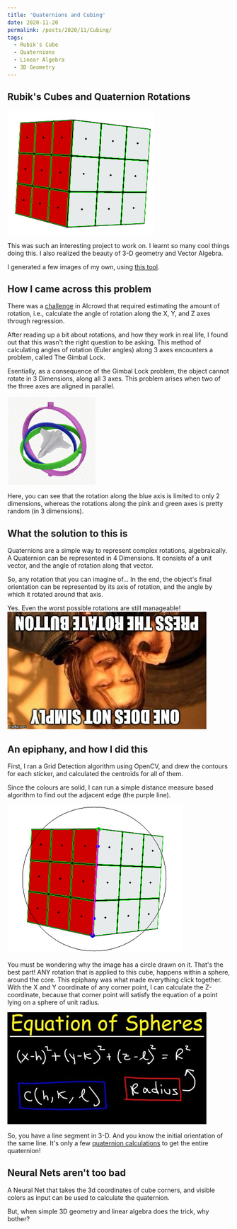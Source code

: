 ```yaml
---
title: 'Quaternions and Cubing'
date: 2020-11-20
permalink: /posts/2020/11/Cubing/
tags:
  - Rubik's Cube
  - Quaternions
  - Linear Algebra
  - 3D Geometry
---
```


Rubik's Cubes and Quaternion Rotations
------
![Cube Gridding](/images/gridding.png)

This was such an interesting project to work on. I learnt so many cool things doing this. I also realized the beauty of 3-D geometry and Vector Algebra. 

I generated a few images of my own, using [this tool](https://github.com/srinathvrao/RubiksCubeQuaternions).

How I came across this problem
------
There was a [challenge](https://www.aicrowd.com/challenges/aicrowd-blitz-may-2020/problems/orientme) in AIcrowd that required estimating the amount of rotation, i.e., calculate the angle of rotation along the X, Y, and Z axes through regression. 

After reading up a bit about rotations, and how they work in real life, I found out that this wasn't the right question to be asking. This method of calculating angles of rotation (Euler angles) along 3 axes encounters a problem, called The Gimbal Lock. 

Esentially, as a consequence of the Gimbal Lock problem, the object cannot rotate in 3 Dimensions, along all 3 axes. This problem arises when two of the three axes are aligned in parallel.

![Gimbal Lock](/images/Gimbal_Lock_Plane.gif)

Here, you can see that the rotation along the blue axis is limited to only 2 dimensions, whereas the rotations along the pink and green axes is pretty random (in 3 dimensions).

What the solution to this is
------
Quaternions are a simple way to represent complex rotations, algebraically. A Quaternion can be represented in 4 Dimensions. It consists of a unit vector, and the angle of rotation along that vector. 

So, any rotation that you can imagine of... In the end, the object's final orientation can be represented by its axis of rotation, and the angle by which it rotated around that axis.

Yes. Even the worst possible rotations are still manageable!
![wat](/images/rotmeme.jpg)

An epiphany, and how I did this
------
First, I ran a Grid Detection algorithm using OpenCV, and drew the contours for each sticker, and calculated the centroids for all of them.

Since the colours are solid, I can run a simple distance measure based algorithm to find out the adjacent edge (the purple line).

![Cube Detection](/images/axis.png)

You must be wondering why the image has a circle drawn on it. That's the best part! ANY rotation that is applied to this cube, happens within a sphere, around the core. This epiphany was what made everything click together. With the X and Y coordinate of any corner point, I can calculate the Z-coordinate, because that corner point will satisfy the equation of a point lying on a sphere of unit radius.

![Sphere Eq](/images/sphere.jpg)

So, you have a line segment in 3-D. And you know the initial orientation of the same line. It's only a few [quaternion calculations](http://paulbourke.net/geometry/rotate/) to get the entire quaternion!

Neural Nets aren't too bad
------
A Neural Net that takes the 3d coordinates of cube corners, and visible colors as input can be used to calculate the quaternion.

But, when simple 3D geometry and linear algebra does the trick, why bother?